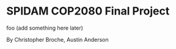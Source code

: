 # SPIDAM COP2080 Final Project

foo (add something here later)

By Christopher Broche, Austin Anderson
